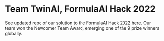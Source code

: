 # Team TwinAI, FormulaAI Hack 2022
See updated repo of our solution to the FormulaAI Hack 2022 [here](https://github.com/twin-ai/formula-ai-hack). Our team won the Newcomer Team Award, emerging one of the 9 prize winners globally.
